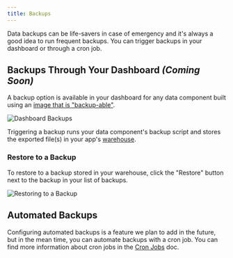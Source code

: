 ```yaml
---
title: Backups
---
```


Data backups can be life-savers in case of emergency and it's always a good idea to run frequent backups. You can trigger backups in your dashboard or through a cron job.

## Backups Through Your Dashboard *(Coming Soon)*
A backup option is available in your dashboard for any data component built using an [image that is "backup-able"](/engines-images/creating-an-image/#).

![Dashboard Backups](/src-images/dashboard-backup.png)

Triggering a backup runs your data component's backup script and stores the exported file(s) in your app's [warehouse](/app-management/platform-components/#warehouse).

### Restore to a Backup
To restore to a backup stored in your warehouse, click the "Restore" button next to the backup in your list of backups.

![Restoring to a Backup](/src-images/dashboard-backup-restore.png)

## Automated Backups
Configuring automated backups is a feature we plan to add in the future, but in the mean time, you can automate backups with a cron job. You can find more information about cron jobs in the [Cron Jobs](/app-config/cron-jobs/) doc.
